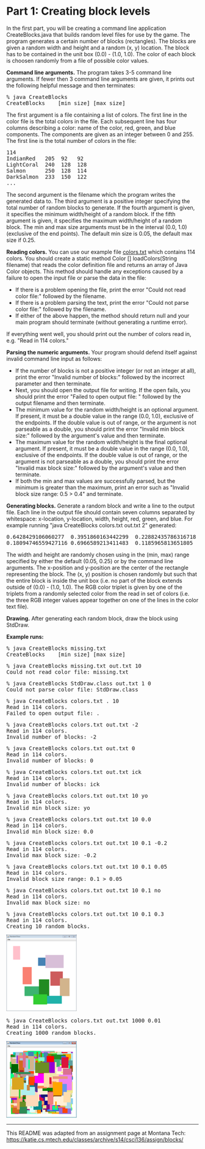 # Part 1: Creating block levels  

In the first part, you will be creating a command line application CreateBlocks.java that builds random level files for use by the game. The program generates a certain number of blocks (rectangles). The blocks are given a random width and height and a random (x, y) location. The block has to be contained in the unit box (0.0) - (1.0, 1.0). The color of each block is choosen randomly from a file of possible color values.  

**Command line arguments.** The program takes 3-5 command line arguments. If fewer then 3 command line arguments are given, it prints out the following helpful message and then terminates:  

<pre>
% java CreateBlocks
CreateBlocks <color file> <output file> <num blocks> [min size] [max size]
</pre>

The first argument is a file containing a list of colors. The first line in the color file is the total colors in the file. Each subsequent line has four columns describing a color: name of the color, red, green, and blue components. The components are given as an integer between 0 and 255. The first line is the total number of colors in the file:  
<pre>
114
IndianRed   205  92   92
LightCoral  240	 128  128
Salmon      250	 128  114
DarkSalmon  233  150  122
...
</pre>

The second argument is the filename which the program writes the generated data to. The third argument is a positive integer specifying the total number of random blocks to generate. If the fourth argument is given, it specifies the minimum width/height of a random block. If the fifth argument is given, it specifies the maximum width/height of a random block. The min and max size arguments must be in the interval (0.0, 1.0) (exclusive of the end points). The default min size is 0.05, the default max size if 0.25.  

**Reading colors.** You can use our example file [colors.txt](colors.txt) which contains 114 colors. You should create a static method Color [] loadColors(String filename) that reads the color definition file and returns an array of Java Color objects. This method should handle any exceptions caused by a failure to open the input file or parse the data in the file:  
* If there is a problem opening the file, print the error "Could not read color file:" followed by the filename.
* If there is a problem parsing the text, print the error "Could not parse color file:" followed by the filename.
* If either of the above happen, the method should return null and your main program should terminate (without generating a runtime error).

If everything went well, you should print out the number of colors read in, e.g. "Read in 114 colors."  

**Parsing the numeric arguments.** Your program should defend itself against invalid command line input as follows:  
* If the number of blocks is not a positive integer (or not an integer at all), print the error "Invalid number of blocks:" followed by the incorrect parameter and then terminate.  
* Next, you should open the output file for writing. If the open fails, you should print the error "Failed to open output file: " followed by the output filename and then terminate.  
* The minimum value for the random width/height is an optional argument. If present, it must be a double value in the range (0.0, 1.0), exclusive of the endpoints. If the double value is out of range, or the argument is not parseable as a double, you should print the error "Invalid min block size:" followed by the argument's value and then terminate.  
* The maximum value for the random width/height is the final optional argument. If present, it must be a double value in the range (0.0, 1.0), exclusive of the endpoints. If the double value is out of range, or the argument is not parseable as a double, you should print the error "Invalid max block size:" followed by the argument's value and then terminate.  
* If both the min and max values are successfully parsed, but the minimum is greater than the maximum, print an error such as "Invalid block size range: 0.5 > 0.4" and terminate.  

**Generating blocks.** Generate a random block and write a line to the output file. Each line in the output file should contain seven columns separated by whitespace: x-location, y-location, width, height, red, green, and blue. For example running "java CreateBlocks colors.txt out.txt 2" generated:
<pre>
0.6428429106060277	0.3951860163442299	0.22882435786316718	0.22606163038598928	199	21	133
0.18094746559427116	0.6966589213411483	0.1185965813651805	0.22550766462918148	218	112	214
</pre>

The width and height are randomly chosen using in the (min, max) range specified by either the default (0.05, 0.25) or by the command line arguments. The x-position and y-position are the center of the rectangle representing the block. The (x, y) position is chosen randomly but such that the entire block is inside the unit box (i.e. no part of the block extends outside of (0.0) - (1.0, 1.0). The RGB color triplet is given by one of the triplets from a randomly selected color from the read in set of colors (i.e. the three RGB integer values appear together on one of the lines in the color text file).  

**Drawing.** After generating each random block, draw the block using StdDraw.  

**Example runs:**  

<pre>
% java CreateBlocks missing.txt
CreateBlocks <color file> <output file> <num blocks> [min size] [max size]
</pre>

<pre>
% java CreateBlocks missing.txt out.txt 10
Could not read color file: missing.txt
</pre>

<pre>
% java CreateBlocks StdDraw.class out.txt 1 0
Could not parse color file: StdDraw.class
</pre>

<pre>
% java CreateBlocks colors.txt . 10
Read in 114 colors.
Failed to open output file: .
</pre>

<pre>
% java CreateBlocks colors.txt out.txt -2
Read in 114 colors.
Invalid number of blocks: -2
</pre>

<pre>
% java CreateBlocks colors.txt out.txt 0
Read in 114 colors.
Invalid number of blocks: 0
</pre>

<pre>
% java CreateBlocks colors.txt out.txt ick
Read in 114 colors.
Invalid number of blocks: ick
</pre>

<pre>
% java CreateBlocks colors.txt out.txt 10 yo
Read in 114 colors.
Invalid min block size: yo
</pre>

<pre>
% java CreateBlocks colors.txt out.txt 10 0.0
Read in 114 colors.
Invalid min block size: 0.0
</pre>

<pre>
% java CreateBlocks colors.txt out.txt 10 0.1 -0.2
Read in 114 colors.
Invalid max block size: -0.2
</pre>

<pre>
% java CreateBlocks colors.txt out.txt 10 0.1 0.05
Read in 114 colors.
Invalid block size range: 0.1 > 0.05
</pre>

<pre>
% java CreateBlocks colors.txt out.txt 10 0.1 no
Read in 114 colors.
Invalid max block size: no
</pre>

<pre>
% java CreateBlocks colors.txt out.txt 10 0.1 0.3
Read in 114 colors.
Creating 10 random blocks.
</pre>
![](block10_200.png)

<pre>
% java CreateBlocks colors.txt out.txt 1000 0.01
Read in 114 colors.
Creating 1000 random blocks.
</pre>

![](block1000_200.png)

---

This README was adapted from an assignment page at Montana Tech: https://katie.cs.mtech.edu/classes/archive/s14/csci136/assign/blocks/
